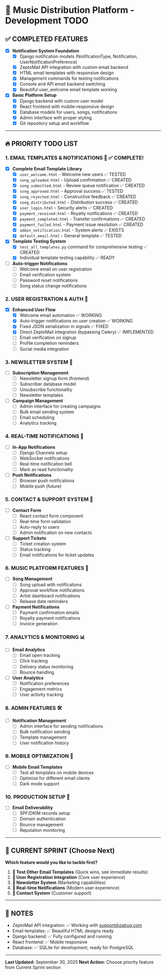 # 🎵 Music Distribution Platform - Development TODO

## ✅ COMPLETED FEATURES
- [x] **Notification System Foundation**
  - [x] Django notification models (NotificationType, Notification, UserNotificationPreference)
  - [x] ZeptoMail API integration with custom email backend
  - [x] HTML email templates with responsive design
  - [x] Management commands for testing notifications
  - [x] Console and API email backend switching
  - [x] Beautiful user_welcome email template working

- [x] **Basic Platform Setup**
  - [x] Django backend with custom user model
  - [x] React frontend with mobile-responsive design
  - [x] Database models for users, songs, notifications
  - [x] Admin interface with proper styling
  - [x] Git repository setup and workflow

---

## 🔥 PRIORITY TODO LIST

### **1. EMAIL TEMPLATES & NOTIFICATIONS** 📧 ✅ COMPLETE!
- [x] **Complete Email Template Library**
  - [x] `user_welcome.html` - Welcome new users ✅ TESTED
  - [x] `song_uploaded.html` - Upload confirmation ✅ CREATED
  - [x] `song_submitted.html` - Review queue notification ✅ CREATED
  - [x] `song_approved.html` - Approval success ✅ TESTED
  - [x] `song_rejected.html` - Constructive feedback ✅ CREATED
  - [x] `song_distributed.html` - Distribution success ✅ CREATED
  - [x] `user_login.html` - Security alerts ✅ CREATED
  - [x] `payment_received.html` - Royalty notifications ✅ CREATED
  - [x] `payment_completed.html` - Transfer confirmations ✅ CREATED
  - [x] `payment_failed.html` - Payment issue resolution ✅ CREATED
  - [x] `admin_notification.html` - System alerts ✅ EXISTS
  - [x] `default_email.html` - General template ✅ TESTED

- [x] **Template Testing System**
  - [x] `test_all_templates.py` command for comprehensive testing ✅ CREATED
  - [x] Individual template testing capability ✅ READY

- [ ] **Auto-trigger Notifications**
  - [ ] Welcome email on user registration
  - [ ] Email verification system
  - [ ] Password reset notifications
  - [ ] Song status change notifications

### **2. USER REGISTRATION & AUTH** 👥
- [x] **Enhanced User Flow**
  - [x] Welcome email automation ✅ WORKING
  - [x] Auto-trigger notifications on user creation ✅ WORKING
  - [x] Fixed JSON serialization in signals ✅ FIXED
  - [x] Direct ZeptoMail integration (bypassing Celery) ✅ IMPLEMENTED
  - [ ] Email verification on signup
  - [ ] Profile completion reminders
  - [ ] Social media integration

### **3. NEWSLETTER SYSTEM** 📰
- [ ] **Subscription Management**
  - [ ] Newsletter signup form (frontend)
  - [ ] Subscriber database model
  - [ ] Unsubscribe functionality
  - [ ] Newsletter templates

- [ ] **Campaign Management**
  - [ ] Admin interface for creating campaigns
  - [ ] Bulk email sending system
  - [ ] Email scheduling
  - [ ] Analytics tracking

### **4. REAL-TIME NOTIFICATIONS** 🔔
- [ ] **In-App Notifications**
  - [ ] Django Channels setup
  - [ ] WebSocket notifications
  - [ ] Real-time notification bell
  - [ ] Mark as read functionality

- [ ] **Push Notifications**
  - [ ] Browser push notifications
  - [ ] Mobile push (future)

### **5. CONTACT & SUPPORT SYSTEM** 💬
- [ ] **Contact Form**
  - [ ] React contact form component
  - [ ] Real-time form validation
  - [ ] Auto-reply to users
  - [ ] Admin notification on new contacts

- [ ] **Support Tickets**
  - [ ] Ticket creation system
  - [ ] Status tracking
  - [ ] Email notifications for ticket updates

### **6. MUSIC PLATFORM FEATURES** 🎵
- [ ] **Song Management**
  - [ ] Song upload with notifications
  - [ ] Approval workflow notifications
  - [ ] Artist dashboard notifications
  - [ ] Release date reminders

- [ ] **Payment Notifications**
  - [ ] Payment confirmation emails
  - [ ] Royalty payment notifications
  - [ ] Invoice generation

### **7. ANALYTICS & MONITORING** 📊
- [ ] **Email Analytics**
  - [ ] Email open tracking
  - [ ] Click tracking
  - [ ] Delivery status monitoring
  - [ ] Bounce handling

- [ ] **User Analytics**
  - [ ] Notification preferences
  - [ ] Engagement metrics
  - [ ] User activity tracking

### **8. ADMIN FEATURES** 🛠️
- [ ] **Notification Management**
  - [ ] Admin interface for sending notifications
  - [ ] Bulk notification sending
  - [ ] Template management
  - [ ] User notification history

### **9. MOBILE OPTIMIZATION** 📱
- [ ] **Mobile Email Templates**
  - [ ] Test all templates on mobile devices
  - [ ] Optimize for different email clients
  - [ ] Dark mode support

### **10. PRODUCTION SETUP** 🚀
- [ ] **Email Deliverability**
  - [ ] SPF/DKIM records setup
  - [ ] Domain authentication
  - [ ] Bounce management
  - [ ] Reputation monitoring

---

## 🎯 CURRENT SPRINT (Choose Next)

**Which feature would you like to tackle first?**

1. **📧 Test Other Email Templates** (Quick wins, see immediate results)
2. **👥 User Registration Integration** (Core user experience)
3. **📰 Newsletter System** (Marketing capabilities)
4. **🔔 Real-time Notifications** (Modern user experience)
5. **💬 Contact System** (Customer support)

---

## 📝 NOTES
- ZeptoMail API integration: ✅ Working with support@zabug.com
- Email templates: ✅ Beautiful HTML designs ready
- Django backend: ✅ Fully configured and running
- React frontend: ✅ Mobile responsive
- Database: ✅ SQLite for development, ready for PostgreSQL

---

**Last Updated:** September 30, 2025
**Next Action:** Choose priority feature from Current Sprint section